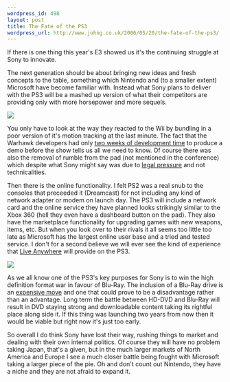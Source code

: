 ```yaml
--- 
wordpress_id: 498
layout: post
title: The Fate of the PS3
wordpress_url: http://www.johng.co.uk/2006/05/20/the-fate-of-the-ps3/
---
```

If there is one thing this year's E3 showed us it's the continuing struggle at Sony to innovate.

The next generation should be about bringing new ideas and fresh concepts to the table, something which Nintendo and (to a smaller extent) Microsoft have become familiar with. Instead what Sony plans to deliver with the PS3 will be a mashed up version of what their competitors are providing only with more horsepower and more sequels.

![](http://www.johng.co.uk/wp-content/uploads/2006/05/blurred-ps3-dualshake.jpg)

You only have to look at the way they reacted to the Wii by bundling in a poor version of it's motion tracking at the last minute. The fact that the Warhawk developers had only <a href="http://arstechnica.com/journals/thumbs.ars/2006/5/15/3963">two weeks of development time</a> to produce a demo before the show tells us all we need to know. Of course there was also the removal of rumble from the pad (not mentioned in the conference) which despite what Sony might say was due to <a href="http://biz.gamedaily.com/industry/feature/?id=12717">legal pressure</a> and not technicalities.

Then there is the online functionality. I felt PS2 was a real snub to the consoles that preceeded it (Dreamcast) for not including any kind of network adapter or modem on launch day. The PS3 will include a network card and the online service they have planned looks strikingly similar to the Xbox 360 (hell they even have a dashboard button on the pad). They also have the marketplace functionality for upgrading games with new weapons, items, etc. But when you look over to their rivals it all seems too little too late as Microsoft has the largest online user base and a tried and tested service. I don't for a second believe we will ever see the kind of experience that <a href="http://blogs.guardian.co.uk/games/archives/2006/05/10/microsoft_goes_live_anywhere.html">Live Anywhere</a> will provide on the PS3.

![](http://www.johng.co.uk/wp-content/uploads/2006/05/bluray.thumbnail.jpg)

As we all know one of the PS3's key purposes for Sony is to win the high definition format war in favour of Blu-Ray. The inclusion of a Blu-Ray drive is an <a href="http://uk.gamespot.com/e3/e3story.html?event=e32006&sid=6149470">expensive move</a> and one that could prove to be a disadvantage rather than an advantage. Long term the battle between HD-DVD and Blu-Ray will result in DVD staying strong and downloadable content taking its rightful place along side it. If this thing was launching two years from now then it would be viable but right now it's just too early.

So overall I do think Sony have lost their way, rushing things to market and dealing with their own internal politics. Of course they will have no problem taking Japan, that's a given, but in the much larger markets of North America and Europe I see a much closer battle being fought with Microsoft taking a larger piece of the pie. Oh and don't count out Nintendo, they have a niche and they are not afraid to expand it.
